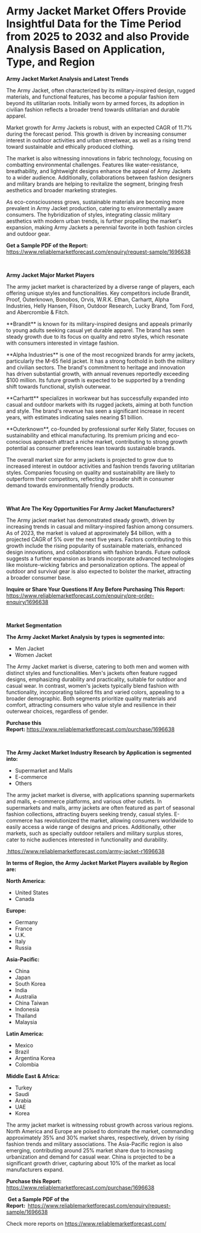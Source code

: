 <p><h1>Army Jacket Market Offers Provide Insightful Data for the Time Period from 2025 to 2032 and also Provide Analysis Based on Application, Type, and Region</h1></p><p><strong>Army Jacket Market Analysis and Latest Trends</strong></p>
<p><p>The Army Jacket, often characterized by its military-inspired design, rugged materials, and functional features, has become a popular fashion item beyond its utilitarian roots. Initially worn by armed forces, its adoption in civilian fashion reflects a broader trend towards utilitarian and durable apparel. </p><p>Market growth for Army Jackets is robust, with an expected CAGR of 11.7% during the forecast period. This growth is driven by increasing consumer interest in outdoor activities and urban streetwear, as well as a rising trend toward sustainable and ethically produced clothing. </p><p>The market is also witnessing innovations in fabric technology, focusing on combatting environmental challenges. Features like water-resistance, breathability, and lightweight designs enhance the appeal of Army Jackets to a wider audience. Additionally, collaborations between fashion designers and military brands are helping to revitalize the segment, bringing fresh aesthetics and broader marketing strategies. </p><p>As eco-consciousness grows, sustainable materials are becoming more prevalent in Army Jacket production, catering to environmentally aware consumers. The hybridization of styles, integrating classic military aesthetics with modern urban trends, is further propelling the market's expansion, making Army Jackets a perennial favorite in both fashion circles and outdoor gear.</p></p>
<p><strong>Get a Sample PDF of the Report:&nbsp;</strong> <a href="https://www.reliablemarketforecast.com/enquiry/request-sample/1696638?utm_campaign=2273&utm_medium=2&utm_source=Github&utm_content=ia&utm_term=06022025&utm_id=army-jacket">https://www.reliablemarketforecast.com/enquiry/request-sample/1696638</a></p>
<p>&nbsp;</p>
<p><strong>Army Jacket Major Market Players</strong></p>
<p><p>The army jacket market is characterized by a diverse range of players, each offering unique styles and functionalities. Key competitors include Brandit, Proof, Outerknown, Bonobos, Orvis, W.R.K. Ethan, Carhartt, Alpha Industries, Helly Hansen, Filson, Outdoor Research, Lucky Brand, Tom Ford, and Abercrombie & Fitch.</p><p>**Brandit** is known for its military-inspired designs and appeals primarily to young adults seeking casual yet durable apparel. The brand has seen steady growth due to its focus on quality and retro styles, which resonate with consumers interested in vintage fashion.</p><p>**Alpha Industries** is one of the most recognized brands for army jackets, particularly the M-65 field jacket. It has a strong foothold in both the military and civilian sectors. The brand's commitment to heritage and innovation has driven substantial growth, with annual revenues reportedly exceeding $100 million. Its future growth is expected to be supported by a trending shift towards functional, stylish outerwear.</p><p>**Carhartt** specializes in workwear but has successfully expanded into casual and outdoor markets with its rugged jackets, aiming at both function and style. The brand's revenue has seen a significant increase in recent years, with estimates indicating sales nearing $1 billion.</p><p>**Outerknown**, co-founded by professional surfer Kelly Slater, focuses on sustainability and ethical manufacturing. Its premium pricing and eco-conscious approach attract a niche market, contributing to strong growth potential as consumer preferences lean towards sustainable brands.</p><p>The overall market size for army jackets is projected to grow due to increased interest in outdoor activities and fashion trends favoring utilitarian styles. Companies focusing on quality and sustainability are likely to outperform their competitors, reflecting a broader shift in consumer demand towards environmentally friendly products.</p></p>
<p>&nbsp;</p>
<p><strong>What Are The Key Opportunities For Army Jacket Manufacturers?</strong></p>
<p><p>The Army jacket market has demonstrated steady growth, driven by increasing trends in casual and military-inspired fashion among consumers. As of 2023, the market is valued at approximately $4 billion, with a projected CAGR of 5% over the next five years. Factors contributing to this growth include the rising popularity of sustainable materials, enhanced design innovations, and collaborations with fashion brands. Future outlook suggests a further expansion as brands incorporate advanced technologies like moisture-wicking fabrics and personalization options. The appeal of outdoor and survival gear is also expected to bolster the market, attracting a broader consumer base.</p></p>
<p><strong>Inquire or Share Your Questions If Any Before Purchasing This Report:</strong> <a href="https://www.reliablemarketforecast.com/enquiry/pre-order-enquiry/1696638?utm_campaign=2273&utm_medium=2&utm_source=Github&utm_content=ia&utm_term=06022025&utm_id=army-jacket">https://www.reliablemarketforecast.com/enquiry/pre-order-enquiry/1696638</a></p>
<p>&nbsp;</p>
<p><strong>Market Segmentation</strong></p>
<p><strong>The Army Jacket Market Analysis by types is segmented into:</strong></p>
<p><ul><li>Men Jacket</li><li>Women Jacket</li></ul></p>
<p><p>The Army Jacket market is diverse, catering to both men and women with distinct styles and functionalities. Men's jackets often feature rugged designs, emphasizing durability and practicality, suitable for outdoor and casual wear. In contrast, women's jackets typically blend fashion with functionality, incorporating tailored fits and varied colors, appealing to a broader demographic. Both segments prioritize quality materials and comfort, attracting consumers who value style and resilience in their outerwear choices, regardless of gender.</p></p>
<p><strong>Purchase this Report:&nbsp;</strong><a href="https://www.reliablemarketforecast.com/purchase/1696638?utm_campaign=2273&utm_medium=2&utm_source=Github&utm_content=ia&utm_term=06022025&utm_id=army-jacket">https://www.reliablemarketforecast.com/purchase/1696638</a></p>
<p>&nbsp;</p>
<p><strong>The Army Jacket Market Industry Research by Application is segmented into:</strong></p>
<p><ul><li>Supermarket and Malls</li><li>E-commerce</li><li>Others</li></ul></p>
<p><p>The army jacket market is diverse, with applications spanning supermarkets and malls, e-commerce platforms, and various other outlets. In supermarkets and malls, army jackets are often featured as part of seasonal fashion collections, attracting buyers seeking trendy, casual styles. E-commerce has revolutionized the market, allowing consumers worldwide to easily access a wide range of designs and prices. Additionally, other markets, such as specialty outdoor retailers and military surplus stores, cater to niche audiences interested in functionality and durability.</p></p>
<p><a href="https://www.reliablemarketforecast.com/army-jacket-r1696638?utm_campaign=2273&utm_medium=2&utm_source=Github&utm_content=ia&utm_term=06022025&utm_id=army-jacket">&nbsp;https://www.reliablemarketforecast.com/army-jacket-r1696638</a></p>
<p><strong>In terms of Region, the Army Jacket Market Players available by Region are:</strong></p>
<p>
    <p> <strong> North America: </strong>
        <ul>
            <li>United States</li>
            <li>Canada</li>
        </ul>
        </p> 
    <p> <strong> Europe: </strong>
        <ul>
            <li>Germany</li>
            <li>France</li>
            <li>U.K.</li>
            <li>Italy</li>
            <li>Russia</li>
        </ul>
        </p> 
    <p> <strong> Asia-Pacific: </strong>
        <ul>
            <li>China</li>
            <li>Japan</li>
            <li>South Korea</li>
            <li>India</li>
            <li>Australia</li>
            <li>China Taiwan</li>
            <li>Indonesia</li>
            <li>Thailand</li>
            <li>Malaysia</li>
        </ul>
        </p> 
    <p> <strong> Latin America: </strong>
        <ul>
            <li>Mexico</li>
            <li>Brazil</li>
            <li>Argentina Korea</li>
            <li>Colombia</li>
        </ul>
        </p> 
    <p> <strong> Middle East & Africa: </strong>
        <ul>
            <li>Turkey</li>
            <li>Saudi</li>
            <li>Arabia</li>
            <li>UAE</li>
            <li>Korea</li>
        </ul>
    </p>
    </p>
<p><p>The army jacket market is witnessing robust growth across various regions. North America and Europe are poised to dominate the market, commanding approximately 35% and 30% market shares, respectively, driven by rising fashion trends and military associations. The Asia-Pacific region is also emerging, contributing around 25% market share due to increasing urbanization and demand for casual wear. China is projected to be a significant growth driver, capturing about 10% of the market as local manufacturers expand.</p></p>
<p><strong>Purchase this Report: </strong><a href="https://www.reliablemarketforecast.com/purchase/1696638?utm_campaign=2273&utm_medium=2&utm_source=Github&utm_content=ia&utm_term=06022025&utm_id=army-jacket">https://www.reliablemarketforecast.com/purchase/1696638</a></p>
<p>&nbsp;<strong>Get a Sample PDF of the Report:&nbsp;&nbsp;</strong><a href="https://www.reliablemarketforecast.com/enquiry/request-sample/1696638?utm_campaign=2273&utm_medium=2&utm_source=Github&utm_content=ia&utm_term=06022025&utm_id=army-jacket">https://www.reliablemarketforecast.com/enquiry/request-sample/1696638</a></p>
<p><strong></strong></p>
<p>Check more reports on <a href="https://www.reliablemarketforecast.com/?utm_campaign=2273&utm_medium=2&utm_source=Github&utm_content=ia&utm_term=06022025&utm_id=army-jacket">https://www.reliablemarketforecast.com/</a></p>